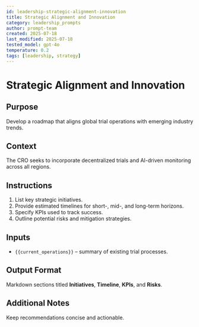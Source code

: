 ```yaml
---
id: leadership-strategic-alignment-innovation
title: Strategic Alignment and Innovation
category: leadership_prompts
author: prompt-team
created: 2025-07-18
last_modified: 2025-07-18
tested_model: gpt-4o
temperature: 0.2
tags: [leadership, strategy]
---
```


# Strategic Alignment and Innovation

## Purpose
Develop a roadmap that aligns global trial operations with emerging industry trends.

## Context
The CRO seeks to incorporate decentralized trials and AI-driven monitoring across all regions.

## Instructions
1. List key strategic initiatives.
2. Provide estimated timelines for short-, mid-, and long-term horizons.
3. Specify KPIs used to track success.
4. Outline potential risks and mitigation strategies.

## Inputs
- `{{current_operations}}` – summary of existing trial processes.

## Output Format
Markdown sections titled **Initiatives**, **Timeline**, **KPIs**, and **Risks**.

## Additional Notes
Keep recommendations concise and actionable.
